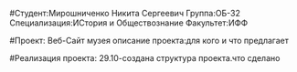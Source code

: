 #Студент:Мирошниченко Никита Сергеевич
Группа:ОБ-32
Специализация:ИСтория и Обществознание
Факультет:ИФФ

#Проект: Веб-Сайт музея
описание проекта:для кого и что предлагает

#Реализация проекта:
29.10-создана структура проекта.что сделано
